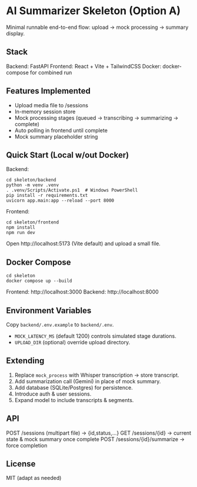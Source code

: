 # AI Summarizer Skeleton (Option A)

Minimal runnable end-to-end flow: upload -> mock processing -> summary display.

## Stack
Backend: FastAPI
Frontend: React + Vite + TailwindCSS
Docker: docker-compose for combined run

## Features Implemented
- Upload media file to /sessions
- In-memory session store
- Mock processing stages (queued -> transcribing -> summarizing -> complete)
- Auto polling in frontend until complete
- Mock summary placeholder string

## Quick Start (Local w/out Docker)

Backend:
```
cd skeleton/backend
python -m venv .venv
. .venv/Scripts/Activate.ps1  # Windows PowerShell
pip install -r requirements.txt
uvicorn app.main:app --reload --port 8000
```

Frontend:
```
cd skeleton/frontend
npm install
npm run dev
```
Open http://localhost:5173 (Vite default) and upload a small file.

## Docker Compose
```
cd skeleton
docker compose up --build
```
Frontend: http://localhost:3000  Backend: http://localhost:8000

## Environment Variables
Copy `backend/.env.example` to `backend/.env`.

- `MOCK_LATENCY_MS` (default 1200) controls simulated stage durations.
- `UPLOAD_DIR` (optional) override upload directory.

## Extending
1. Replace `mock_process` with Whisper transcription -> store transcript.
2. Add summarization call (Gemini) in place of mock summary.
3. Add database (SQLite/Postgres) for persistence.
4. Introduce auth & user sessions.
5. Expand model to include transcripts & segments.

## API
POST /sessions (multipart file) -> {id,status,...}
GET /sessions/{id} -> current state & mock summary once complete
POST /sessions/{id}/summarize -> force completion

## License
MIT (adapt as needed)
